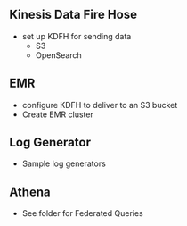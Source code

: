 ## Kinesis Data Fire Hose
- set up KDFH for sending data 
  - S3 
  - OpenSearch 

## EMR
- configure KDFH to deliver to an S3 bucket
- Create EMR cluster


## Log Generator
- Sample log generators

## Athena
- See folder for Federated Queries
